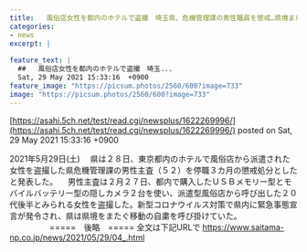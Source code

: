 ```yaml
---
title:   風俗店女性を都内のホテルで盗撮　埼玉県、危機管理課の男性職員を懲戒…県境またぐ移動の自粛呼び掛け中に  
categories:
- news
excerpt: |
  
feature_text: |
  ##   風俗店女性を都内のホテルで盗撮　埼玉...
  Sat, 29 May 2021 15:33:16  +0900
feature_image: "https://picsum.photos/2560/600?image=733"
image: "https://picsum.photos/2560/600?image=733"
---
```


[https://asahi.5ch.net/test/read.cgi/newsplus/1622269996/](https://asahi.5ch.net/test/read.cgi/newsplus/1622269996/)
posted on Sat, 29 May 2021 15:33:16  +0900

<!--more-->

2021年5月29日(土) 　県は２８日、東京都内のホテルで風俗店から派遣された女性を盗撮した県危機管理課の男性主査（５２）を停職３カ月の懲戒処分としたと発表した。 　男性主査は２月２７日、都内で購入したＵＳＢメモリー型とモバイルバッテリー型の隠しカメラ２台を使い、派遣型風俗店から呼び出した２０代後半とみられる女性を盗撮した。新型コロナウイルス対策で県内に緊急事態宣言が発令され、県は県境をまたぐ移動の自粛を呼び掛けていた。 　　　　　=====　後略　===== 全文は下記URLで https://www.saitama-np.co.jp/news/2021/05/29/04_.html
